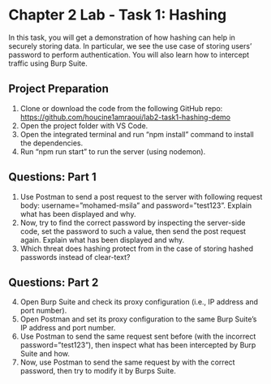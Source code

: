 # Chapter 2 Lab - Task 1: Hashing

In this task, you will get a demonstration of how hashing can help in securely storing data. In particular, we see the use case of storing users’ password to perform authentication. You will also learn how to intercept traffic using Burp Suite.

## Project Preparation

1. Clone or download the code from the following GitHub repo: https://github.com/houcine1amraoui/lab2-task1-hashing-demo
2. Open the project folder with VS Code.
3. Open the integrated terminal and run “npm install” command to install the dependencies.
4. Run “npm run start” to run the server (using nodemon).

## Questions: Part 1

1. Use Postman to send a post request to the server with following request body: username=”mohamed-msila” and password=”test123”. Explain what has been displayed and why.
2. Now, try to find the correct password by inspecting the server-side code, set the password to such a value, then send the post request again. Explain what has been displayed and why.
3. Which threat does hashing protect from in the case of storing hashed passwords instead of clear-text?

## Questions: Part 2

4. Open Burp Suite and check its proxy configuration (i.e., IP address and port number).
5. Open Postman and set its proxy configuration to the same Burp Suite’s IP address and port number.
6. Use Postman to send the same request sent before (with the incorrect password=”test123”), then inspect what has been intercepted by Burp Suite and how.
7. Now, use Postman to send the same request by with the correct password, then try to modify it by Burps Suite.
